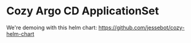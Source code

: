 # Cozy Argo CD ApplicationSet

We're demoing with this helm chart: https://github.com/jessebot/cozy-helm-chart
